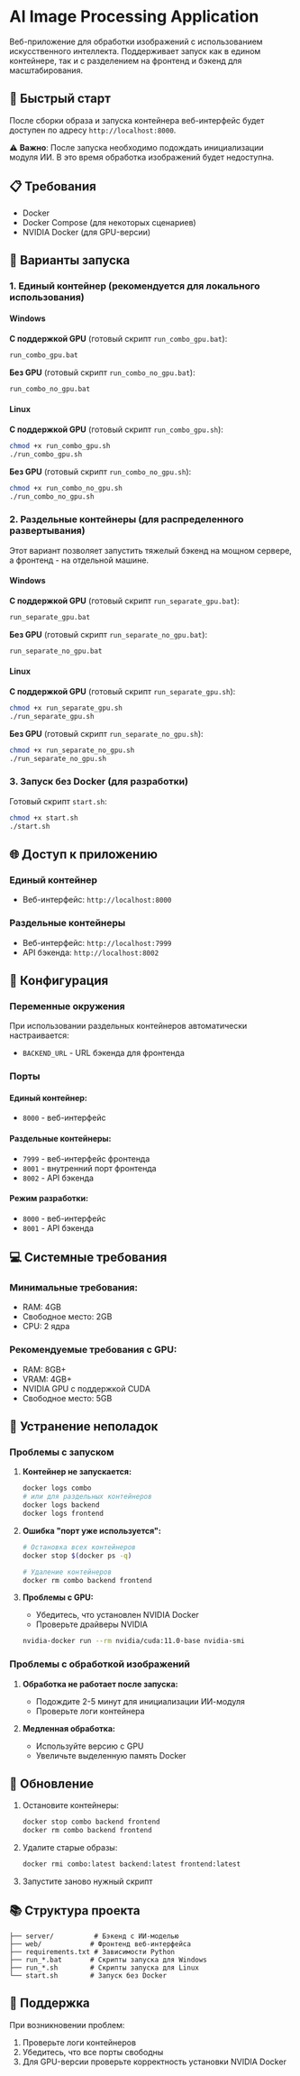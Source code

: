 # AI Image Processing Application

Веб-приложение для обработки изображений с использованием искусственного интеллекта. Поддерживает запуск как в едином контейнере, так и с разделением на фронтенд и бэкенд для масштабирования.

## 🚀 Быстрый старт

После сборки образа и запуска контейнера веб-интерфейс будет доступен по адресу `http://localhost:8000`. 

⚠️ **Важно**: После запуска необходимо подождать инициализации модуля ИИ. В это время обработка изображений будет недоступна.

## 📋 Требования

- Docker
- Docker Compose (для некоторых сценариев)
- NVIDIA Docker (для GPU-версии)

## 🐳 Варианты запуска

### 1. Единый контейнер (рекомендуется для локального использования)

#### Windows

**С поддержкой GPU** (готовый скрипт `run_combo_gpu.bat`):
```bash
run_combo_gpu.bat
```

**Без GPU** (готовый скрипт `run_combo_no_gpu.bat`):
```bash
run_combo_no_gpu.bat
```

#### Linux

**С поддержкой GPU** (готовый скрипт `run_combo_gpu.sh`):
```bash
chmod +x run_combo_gpu.sh
./run_combo_gpu.sh
```

**Без GPU** (готовый скрипт `run_combo_no_gpu.sh`):
```bash
chmod +x run_combo_no_gpu.sh
./run_combo_no_gpu.sh
```

### 2. Раздельные контейнеры (для распределенного развертывания)

Этот вариант позволяет запустить тяжелый бэкенд на мощном сервере, а фронтенд - на отдельной машине.

#### Windows

**С поддержкой GPU** (готовый скрипт `run_separate_gpu.bat`):
```bash
run_separate_gpu.bat
```

**Без GPU** (готовый скрипт `run_separate_no_gpu.bat`):
```bash
run_separate_no_gpu.bat
```

#### Linux

**С поддержкой GPU** (готовый скрипт `run_separate_gpu.sh`):
```bash
chmod +x run_separate_gpu.sh
./run_separate_gpu.sh
```

**Без GPU** (готовый скрипт `run_separate_no_gpu.sh`):
```bash
chmod +x run_separate_no_gpu.sh
./run_separate_no_gpu.sh
```

### 3. Запуск без Docker (для разработки)

Готовый скрипт `start.sh`:
```bash
chmod +x start.sh
./start.sh
```

## 🌐 Доступ к приложению

### Единый контейнер
- Веб-интерфейс: `http://localhost:8000`

### Раздельные контейнеры
- Веб-интерфейс: `http://localhost:7999`
- API бэкенда: `http://localhost:8002`

## 🔧 Конфигурация

### Переменные окружения

При использовании раздельных контейнеров автоматически настраивается:
- `BACKEND_URL` - URL бэкенда для фронтенда

### Порты

#### Единый контейнер:
- `8000` - веб-интерфейс

#### Раздельные контейнеры:
- `7999` - веб-интерфейс фронтенда
- `8001` - внутренний порт фронтенда
- `8002` - API бэкенда

#### Режим разработки:
- `8000` - веб-интерфейс
- `8001` - API бэкенда

## 💻 Системные требования

### Минимальные требования:
- RAM: 4GB
- Свободное место: 2GB
- CPU: 2 ядра

### Рекомендуемые требования с GPU:
- RAM: 8GB+
- VRAM: 4GB+
- NVIDIA GPU с поддержкой CUDA
- Свободное место: 5GB

## 🐛 Устранение неполадок

### Проблемы с запуском

1. **Контейнер не запускается:**
   ```bash
   docker logs combo
   # или для раздельных контейнеров
   docker logs backend
   docker logs frontend
   ```

2. **Ошибка "порт уже используется":**
   ```bash
   # Остановка всех контейнеров
   docker stop $(docker ps -q)
   
   # Удаление контейнеров
   docker rm combo backend frontend
   ```

3. **Проблемы с GPU:**
   - Убедитесь, что установлен NVIDIA Docker
   - Проверьте драйверы NVIDIA
   ```bash
   nvidia-docker run --rm nvidia/cuda:11.0-base nvidia-smi
   ```

### Проблемы с обработкой изображений

1. **Обработка не работает после запуска:**
   - Подождите 2-5 минут для инициализации ИИ-модуля
   - Проверьте логи контейнера

2. **Медленная обработка:**
   - Используйте версию с GPU
   - Увеличьте выделенную память Docker

## 🔄 Обновление

1. Остановите контейнеры:
   ```bash
   docker stop combo backend frontend
   docker rm combo backend frontend
   ```

2. Удалите старые образы:
   ```bash
   docker rmi combo:latest backend:latest frontend:latest
   ```

3. Запустите заново нужный скрипт

## 📚 Структура проекта

```
├── server/          # Бэкенд с ИИ-моделью
├── web/            # Фронтенд веб-интерфейса
├── requirements.txt # Зависимости Python
├── run_*.bat       # Скрипты запуска для Windows
├── run_*.sh        # Скрипты запуска для Linux
└── start.sh        # Запуск без Docker
```

## 🤝 Поддержка

При возникновении проблем:

1. Проверьте логи контейнеров
2. Убедитесь, что все порты свободны
3. Для GPU-версии проверьте корректность установки NVIDIA Docker


